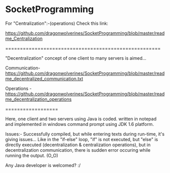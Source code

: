 SocketProgramming
=================

For "Centralization":-(operations) Check this link:

https://github.com/dragonwolverines/SocketProgramming/blob/master/readme_Centralization

=====================================================

"Decentralization" concept of one client to many servers is aimed...

Communication- https://github.com/dragonwolverines/SocketProgramming/blob/master/readme_decentralized_communication.txt

Operations - https://github.com/dragonwolverines/SocketProgramming/blob/master/readme_decentralization_operations

==================

Here, one client and two servers using Java is coded. written in notepad and implemented in windows command prompt using JDK 1.6 platform.

Issues:- Successfully compiled, but while entering texts during run-time, it's giving issues... Like in the "if-else" loop, "if" is not executed, but "else" is directly executed (decentralization & centralization operations), but in decentralization communication, there is sudden error occuring while running the output. (O_O)

Any Java developer is welcomed? :/

